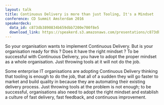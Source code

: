 ```yaml
---
layout: talk
title: Continuous Delivery is more than just Tooling, It's a Mindset
conference: CD Summit Amsterdam 2016
speakerdeck:
  data_id: c873db3890834b659dbb7200e700f8e5
  download_link: https://speakerd.s3.amazonaws.com/presentations/c873db3890834b659dbb7200e700f8e5/CD_Summit_Amsterdam_2016_-_Continuous_Delivery_is_more_than_just_Tooling__It_s_a_Mindset.pdf
---
```

So your organisation wants to implement Continuous Delivery. But is your organisation ready for this ? Does it have the right mindset ?
To be successful with Continuous Delivery, you have to adopt the proper mindset as a whole organisation. Just throwing tools at it will not do the job.

Some enterprise IT organisations are adopting Continuous Delivery thinking that tooling is enough to do the job, that all of a sudden they will go faster to market and build quality in because they are automating their existing delivery process. Just throwing tools at the problem is not enough; to be successful, organisations also need to adopt the right mindset and establish a culture of fast delivery, fast feedback, and continuous improvement.
